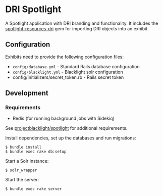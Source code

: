 # DRI Spotlight

A Spotlight application with DRI branding and functionality. It includes the [spotlight-resources-dri](https://github.com/Digital-Repository-of-Ireland/spotlight-resources-dri) gem for importing DRI objects into an exhibit.

## Configuration

Exhibits need to provide the following configuration files:

* `config/database.yml` - Standard Rails database configuration
* `config/blacklight.yml` - Blacklight solr configuration
* config/initializers/secret_token.rb - Rails secret token

## Development

### Requirements
- Redis (for running background jobs with Sidekiq)

See [projectblacklight/spotlight](https://github.com/projectblacklight/spotlight) for additional requirements.

Install dependencies, set up the databases and run migrations:
```console
$ bundle install
$ bundle exec rake db:setup
```

Start a Solr instance:
```console
$ solr_wrapper
```

Start the server:
```console
$ bundle exec rake server
```
